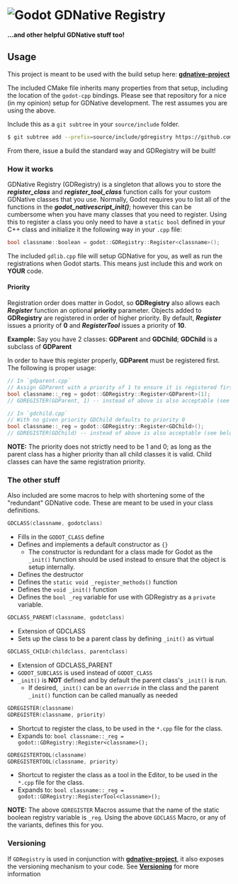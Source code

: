 # ![Godot](https://raw.githubusercontent.com/hlfstr/gdnative-project/master/icon.png) GDNative Registry
**...and other helpful GDNative stuff too!**

## Usage
This project is meant to be used with the build setup here: **[gdnative-project](https://github.com/hlfstr/gdnative-project)**

The included CMake file inherits many properties from that setup, including the location of the `godot-cpp` bindings.  Please see that repository for a nice (in my opinion) setup for GDNative development.  The rest assumes you are using the above.

Include this as a `git subtree` in your `source/include` folder.

```sh
$ git subtree add --prefix=source/include/gdregistry https://github.com/hlfstr/gdregistry master
```

From there, issue a build the standard way and GDRegistry will be built!

### How it works

GDNative Registry (GDRegistry) is a singleton that allows you to store the **_register_class_** and **_register_tool_class_** function calls for your custom GDNative classes that you use.  Normally, Godot requires you to list all of the functions in the **_godot_nativescript_init()_**; however this can be cumbersome when you have many classes that you need to register.  Using this to register a class you only need to have a `static bool` defined in your C++ class and initialize it the following way in your `.cpp` file:

```c++
bool classname::boolean = godot::GDRegistry::Register<classname>();
```

The included `gdlib.cpp` file will setup GDNative for you, as well as run the registrations when Godot starts.  This means just include this and work on **YOUR** code.

#### Priority 

Registration order does matter in Godot, so **GDRegistry** also allows each **_Register_** function an optional **priority** parameter.  Objects added to **GDRegistry** are registered in order of higher priority.  By default, **_Register_** issues a priority of **0** and **_RegisterTool_** issues a priority of **10**.

**Example:**
Say you have 2 classes: **GDParent** and **GDChild**;  **GDChild** is a subclass of **GDParent**

In order to have this register properly, **GDParent** must be registered first.  The following is proper usage:
```c++
// In `gdparent.cpp`
// Assign GDParent with a priority of 1 to ensure it is registered first
bool classname::_reg = godot::GDRegistry::Register<GDParent>(1);
// GDREGISTER(GDParent, 1) -- instead of above is also acceptable (see below)

// In `gdchild.cpp`
// With no given priority GDChild defaults to priority 0
bool classname::_reg = godot::GDRegistry::Register<GDChild>();
// GDREGISTER(GDChild) -- instead of above is also acceptable (see below)
```

**NOTE:** The priority does not strictly need to be 1 and 0; as long as the parent class has a higher priority than all child classes it is valid. Child classes can have the same registration priority. 

### The other stuff

Also included are some macros to help with shortening some of the "redundant" GDNative code.  These are meant to be used in your class definitions.

```c++
GDCLASS(classname, godotclass)
```
* Fills in the `GODOT_CLASS` define
* Defines and implements a default constructor as `{}`
    * The constructor is redundant for a class made for Godot as the `_init()` function should be used instead to ensure that the object is setup internally. 
* Defines the destructor
* Defines the `static void _register_methods()` function
* Defines the `void _init()` function
* Defines the `bool _reg` variable for use with GDRegistry as a `private` variable.

```c++
GDCLASS_PARENT(classname, godotclass)
```
* Extension of GDCLASS
* Sets up the class to be a parent class by defining `_init()` as virtual

```c++
GDCLASS_CHILD(childclass, parentclass)
```
* Extension of GDCLASS_PARENT
* `GODOT_SUBCLASS` is used instead of `GODOT_CLASS`
* `_init()` is **NOT** defined and by default the parent class's `_init()` is run.
    * If desired, `_init()` can be an `override` in the class and the parent `_init()` function can be called manually as needed

```c++
GDREGISTER(classname)
GDREGISTER(classname, priority)
```
* Shortcut to register the class, to be used in the `*.cpp` file for the class.  
* Expands to: 
`bool classname::_reg = godot::GDRegistry::Register<classname>();`

```c++
GDREGISTERTOOL(classname)
GDREGISTERTOOL(classname, priority)
```
* Shortcut to register the class as a  tool in the Editor, to be used in the `*.cpp` file for the class. 
* Expands to: 
`bool classname::_reg = godot::GDRegistry::RegisterTool<classname>();`

**NOTE:** The above `GDREGISTER` Macros assume that the name of the static boolean registry variable is `_reg`.  Using  the above `GDCLASS` Macro, or any of the variants, defines this for you.

### Versioning

If `GDRegistry` is used in conjunction with **[gdnative-project](https://github.com/hlfstr/gdnative-project)**, it also exposes the versioning mechanism to your code.  See **[Versioning](https://github.com/hlfstr/gdnative-project#versioning)** for more information